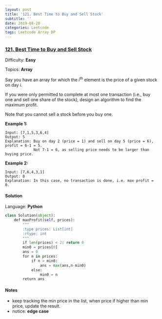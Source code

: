 ```yaml
---
layout: post
title: '121. Best Time to Buy and Sell Stock'
subtitle: ''
date: 2019-08-20
categories: Leetcode
tags: Leetcode Array DP
---
```

### [121\. Best Time to Buy and Sell Stock](https://leetcode.com/problems/best-time-to-buy-and-sell-stock/)

Difficulty: **Easy**

Topics: **Array**

Say you have an array for which the _i_<sup>th</sup> element is the price of a given stock on day _i_.

If you were only permitted to complete at most one transaction (i.e., buy one and sell one share of the stock), design an algorithm to find the maximum profit.

Note that you cannot sell a stock before you buy one.

**Example 1:**

```
Input: [7,1,5,3,6,4]
Output: 5
Explanation: Buy on day 2 (price = 1) and sell on day 5 (price = 6), profit = 6-1 = 5.
             Not 7-1 = 6, as selling price needs to be larger than buying price.
```

**Example 2:**

```
Input: [7,6,4,3,1]
Output: 0
Explanation: In this case, no transaction is done, i.e. max profit = 0.
```


#### Solution

Language: **Python**

```python
class Solution(object):
    def maxProfit(self, prices):
        """
        :type prices: List[int]
        :rtype: int
        """
        if len(prices) < 2: return 0
        min0 = prices[0]
        ans = 0
        for n in prices:
            if n > min0:
                ans = max(ans,n-min0)
            else:
                min0 = n
        return ans
```

#### Notes
- keep tracking the min price in the list, when price if higher than min price, update the result.
- notice: **edge case**